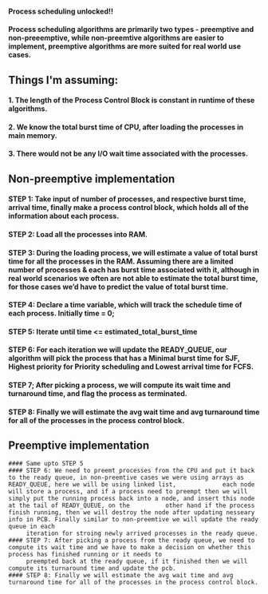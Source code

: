 #### Process scheduling unlocked!!

#### Process scheduling algorithms are primarily two types - preemptive and non-preeemptive, while non-preemtive algorithms are easier to implement, preemptive algorithms are more suited for real world use cases.



## Things I'm assuming:
  #### 1. The length of the Process Control Block is constant in runtime of these algorithms.
  #### 2. We know the total burst time of CPU, after loading the processes in main memory.
  #### 3. There would not be any I/O wait time associated with the processes.



## Non-preemptive implementation
  #### STEP 1: Take input of number of processes, and respective burst time, arrival time, finally make a process control block, which holds all of the information about each process.
  #### STEP 2: Load all the processes into RAM.
  #### STEP 3: During the loading process, we will estimate a value of total burst time for all the processes in the RAM. Assuming there are a limited number of processes & each has burst time associated                  with it, although in real world scenarios we often are not able to estimate the total burst time, for those cases we’d have to predict the value of total burst time.
  #### STEP 4: Declare a time variable, which will track the schedule time of each process. Initially time = 0;  
  #### STEP 5:  Iterate until time <= estimated_total_burst_time
  #### STEP 6: For each iteration we will update the READY_QUEUE, our algorithm will pick the process that has a Minimal burst time for SJF, Highest priority for Priority scheduling and Lowest arrival time                for FCFS.
  #### STEP 7; After picking a process, we will compute its wait time and turnaround time, and flag the process as terminated. 
  #### STEP 8: Finally we will estimate the avg wait time and avg turnaround time for all of the processes in the process control block.  


  ## Preemptive implementation
    #### Same upto STEP 5
    #### STEP 6: We need to preemt processes from the CPU and put it back to the ready queue, in non-preemtive cases we were using arrays as READY_QUEUE, here we will be using linked list,             each node will store a process, and if a process need to preempt then we will simply put the running process back into a node, and insert this node at the tail of READY_QUEUE, on the          other hand if the process finish running, then we will destroy the node after updating nesseary info in PCB. Finally similar to non-preemtive we will update the ready queue in each 
         iteration for stroing newly arrived processes in the ready queue.
    #### STEP 7: After picking a process from the ready queue, we need to compute its wait time and we have to make a decision on whether this process has finished running or it needs to 
         preempted back at the ready queue, if it finished then we will compute its turnaround time and update the pcb. 
    #### STEP 8: Finally we will estimate the avg wait time and avg turnaround time for all of the processes in the process control block.  
